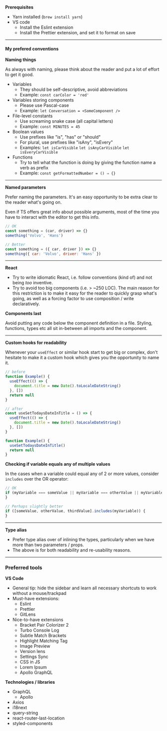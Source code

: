 **Prerequisites**

- Yarn installed (`brew install yarn`)
- VS code
  - Install the Eslint extension
  - Install the Prettier extension, and set it to format on save

---

#### My prefered conventions

**Naming things**

As always with naming, please think about the reader and put a lot of effort to get it good.

- Variables
  - They should be self-descriptive, avoid abbreviations
  - Example: `const carColor = 'red'`
- Variables storing components
  - Please use Pascal-case
  - Example: `let Conversation = <SomeComponent />`
- File-level constants
  - Use screaming snake case (all capital letters)
  - Example: `const MINUTES = 45`
- Boolean values
  - Use prefixes like "is", "has" or "should"
  - For plural, use prefixes like "isAny", "isEvery"
  - Examples: `let isCarVisible` `let isAnyCarVisible` `let isEveryCarVisible`
- Functions
  - Try to tell what the function is doing by giving the function name a verb as prefix
  - Example: `const getFormattedNumber = () ⇒ {}`

---

**Named parameters**

Prefer naming the parameters. It's an easy opportunity to be extra clear to the reader what's going on.

Even if TS offers great info about possible arguments, most of the time you have to interact with the editor to get this info.

```jsx
// OK
const something = (car, driver) => {}
something('Volvo', 'Hans')

// Better
const something = ({ car, driver }) => {}
something({ car: 'Volvo', driver: 'Hans' })
```

---

**React**

- Try to write idiomatic React, i.e. follow conventions (kind of) and not being _too_ inventive.
- Try to avoid too big components (i.e. > ~250 LOC). The main reason for this restriction is to make it easy for the reader to quickly grasp what's going, as well as a forcing factor to use composition / write declaratively.

**Components last**

Avoid putting any code below the component definition in a file. Styling, functions, types etc all sit in-between all imports and the component.

---

**Custom hooks for readability**

Whenever your `useEffect` or similar hook start to get big or complex, don't hesitate to make it a custom hook which gives you the opportunity to name it.

```jsx
// before
function Example() {
  useEffect(() => {
    document.title = new Date().toLocaleDateString()
  }, [])
  return null
}

// after
const useSetTodaysDateInTitle = () => {
  useEffect(() => {
    document.title = new Date().toLocaleDateString()
  }, [])
}

function Example() {
  useSetTodaysDateInTitle()
  return null
}
```

**Checking if variable equals any of multiple values**

In the cases when a variable could equal any of 2 or more values, consider `includes` over the OR operator:

```jsx
// OK
if (myVariable === someValue || myVariable === otherValue || myVariable === thirdValue) {
}

// Perhaps slightly better
if ([someValue, otherValue, thirdValue].includes(myVariable)) {
}
```

---

**Type alias**

- Prefer type alias over of inlining the types, particularly when we have more than two parameters / props.
- The above is for both readability and re-usability reasons.

---

### Preferred tools

**VS Code**

- General tip: hide the sidebar and learn all necessary shortcuts to work without a mouse/trackpad
- Must-have extensions:
  - Eslint
  - Prettier
  - GitLens
- Nice-to-have extensions
  - Bracket Pair Colorizer 2
  - Turbo Console Log
  - Subtle Match Brackets
  - Highlight Matching Tag
  - Image Preview
  - Version lens
  - Settings Sync
  - CSS in JS
  - Lorem Ipsum
  - Apollo GraphQL

**Technologies / libraries**

- GraphQL
  - Apollo
- Axios
- i18next
- query-string
- react-router-last-location
- styled-components
